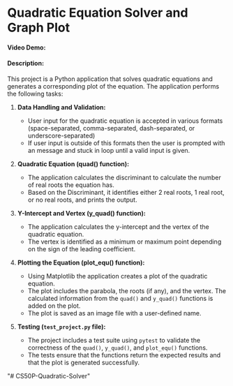 # Quadratic Equation Solver and Graph Plot
#### Video Demo:  <URL HERE>
#### Description:

This project is a Python application that solves quadratic equations and generates a corresponding plot of the equation. The application performs the following tasks:

1. **Data Handling and Validation:**
    - User input for the quadratic equation is accepted in various formats (space-separated, comma-separated, dash-separated, or underscore-separated)
    - If user input is outside of this formats then the user is prompted with an message and stuck in loop until a valid input is given.

2. **Quadratic Equation (quad() function):**
    - The application calculates the discriminant to calculate the number of real roots the equation has.
    - Based on the Discriminant, it identifies either 2 real roots, 1 real root, or no real roots, and prints the output.

3. **Y-Intercept and Vertex (y_quad() function):**
    - The application calculates the y-intercept and the vertex of the quadratic equation.
   - The vertex is identified as a minimum or maximum point depending on the sign of the leading coefficient.

4. **Plotting the Equation (plot_equ() function):**
   - Using Matplotlib the application creates a plot of the quadratic equation.
   - The plot includes the parabola, the roots (if any), and the vertex. The calculated information from the `quad()` and `y_quad()` functions is added on the plot.
   - The plot is saved as an image file with a user-defined name.

5. **Testing (`test_project.py` file):**
   - The project includes a test suite using `pytest` to validate the correctness of the `quad()`, `y_quad()`, and `plot_equ()` functions.
   - The tests ensure that the functions return the expected results and that the plot is generated successfully.


 
"# CS50P-Quadratic-Solver" 
